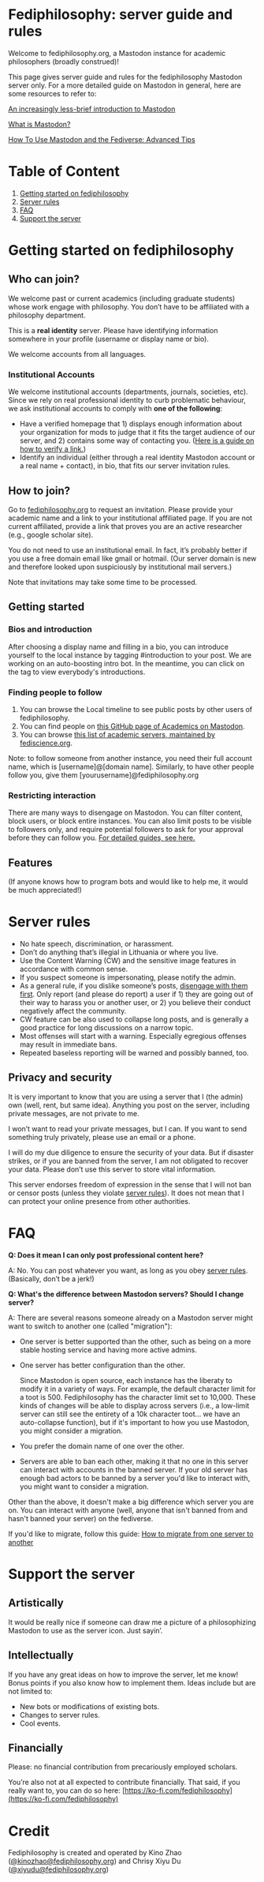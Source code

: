 # Fediphilosophy: server guide and rules

Welcome to fediphilosophy.org, a Mastodon instance for academic philosophers (broadly construed)!

This page gives server guide and rules for the fediphilosophy Mastodon server only. For a more detailed guide on Mastodon in general, here are some resources to refer to:

[An increasingly less-brief introduction to Mastodon](https://gist.github.com/joyeusenoelle/74f6e6c0f349651349a0df9ae4582969)

[What is Mastodon?](https://docs.joinmastodon.org/)

[How To Use Mastodon and the Fediverse: Advanced Tips](https://fedi.tips/how-to-use-mastodon-and-the-fediverse-advanced-tips/)

# Table of Content
1. [Getting started on fediphilosophy](#getting-started-on-fediphilosophy)
2. [Server rules](#server-rules)
3. [FAQ](#faq)
4. [Support the server](#support-the-server)

# Getting started on fediphilosophy

## Who can join?

We welcome past or current academics (including graduate students) whose work engage with philosophy. You don’t have to be affiliated with a philosophy department.

This is a **real identity** server. Please have identifying information somewhere in your profile (username or display name or bio).

We welcome accounts from all languages.

### Institutional Accounts

We welcome institutional accounts (departments, journals, societies, etc). Since we rely on real professional identity to curb problematic behaviour, we ask institutional accounts to comply with **one of the following**:

*   Have a verified homepage that 1) displays enough information about your organization for mods to judge that it fits the target audience of our server, and 2) contains some way of contacting you. ([Here is a guide on how to verify a link.](https://opensource.com/article/22/11/verified-mastodon-website))
*   Identify an individual (either through a real identity Mastodon account or a real name + contact), in bio, that fits our server invitation rules.

## How to join?

Go to [fediphilosophy.org](https://fediphilosophy.org/about) to request an invitation. Please provide your academic name and a link to your institutional affiliated page. If you are not current affiliated, provide a link that proves you are an active researcher (e.g., google scholar site).

You do not need to use an institutional email. In fact, it’s probably better if you use a free domain email like gmail or hotmail. (Our server domain is new and therefore looked upon suspiciously by institutional mail servers.)

Note that invitations may take some time to be processed.

## Getting started

### Bios and introduction

After choosing a display name and filling in a bio, you can introduce yourself to the local instance by tagging #introduction to your post. We are working on an auto-boosting intro bot. In the meantime, you can click on the tag to view everybody's introductions.

### Finding people to follow

1. You can browse the Local timeline to see public posts by other users of fediphilosophy.
2. You can find people on [this GitHub page of Academics on Mastodon](https://github.com/nathanlesage/academics-on-mastodon).
3. You can browse [this list of academic servers, maintained by fediscience.org](https://fediscience.org/server-list.html).

Note: to follow someone from another instance, you need their full account name, which is [username]@[domain name]. Similarly, to have other people follow you, give them [yourusername]@fediphilosophy.org

### Restricting interaction

There are many ways to disengage on Mastodon. You can filter content, block users, or block entire instances. You can also limit posts to be visible to followers only, and require potential followers to ask for your approval before they can follow you. [For detailed guides, see here.](https://docs.joinmastodon.org/user/moderating/)

## Features

(If anyone knows how to program bots and would like to help me, it would be much appreciated!)

# Server rules

- No hate speech, discrimination, or harassment.
- Don’t do anything that’s illegial in Lithuania or where you live.
- Use the Content Warning (CW) and the sensitive image features in accordance with common sense.
- If you suspect someone is impersonating, please notify the admin.
- As a general rule, if you dislike someone’s posts, [disengage with them first](#restricting-interaction). Only report (and please do report) a user if 1) they are going out of their way to harass you or another user, or 2) you believe their conduct negatively affect the community.
- CW feature can be also used to collapse long posts, and is generally a good practice for long discussions on a narrow topic.
- Most offenses will start with a warning. Especially egregious offenses may result in immediate bans.
- Repeated baseless reporting will be warned and possibly banned, too.

## Privacy and security

<aside>
It is very important to know that you are using a server that I (the admin) own (well, rent, but same idea). Anything you post on the server, including private messages, are not private to me.

</aside>

I won’t want to read your private messages, but I can. If you want to send something truly privately, please use an email or a phone.

I will do my due diligence to ensure the security of your data. But if disaster strikes, or if you are banned from the server, I am not obligated to recover your data. Please don’t use this server to store vital information.

This server endorses freedom of expression in the sense that I will not ban or censor posts (unless they violate [server rules](#server-rules)). It does not mean that I can protect your online presence from other authorities.

# FAQ

**Q: Does it mean I can only post professional content here?**

A: No. You can post whatever you want, as long as you obey [server rules](#server-rules). (Basically, don’t be a jerk!)

**Q: What's the difference between Mastodon servers? Should I change server?**

A: There are several reasons someone already on a Mastodon server might want to switch to another one (called "migration"):
- One server is better supported than the other, such as being on a more stable hosting service and having more active admins.
- One server has better configuration than the other.

  Since Mastodon is open source, each instance has the liberaty to modify it in a variety of ways. For example, the default character limit for a toot is 500. Fediphilosophy has the character limit set to 10,000. These kinds of changes will be able to display across servers (i.e., a low-limit server can still see the entirety of a 10k character toot... we have an auto-collapse function), but if it's important to how you use Mastodon, you might consider a migration.
- You prefer the domain name of one over the other.
- Servers are able to ban each other, making it that no one in this server can interact with accounts in the banned server. If your old server has enough bad actors to be banned by a server you'd like to interact with, you might want to consider a migration.

Other than the above, it doesn't make a big difference which server you are on. You can interact with anyone (well, anyone that isn't banned from and hasn't banned your server) on the fediverse.

If you'd like to migrate, follow this guide: [How to migrate from one server to another](https://blog.joinmastodon.org/2019/06/how-to-migrate-from-one-server-to-another/)

# Support the server

## Artistically

It would be really nice if someone can draw me a picture of a philosophizing Mastodon to use as the server icon. Just sayin’.

## Intellectually

If you have any great ideas on how to improve the server, let me know! Bonus points if you also know how to implement them. Ideas include but are not limited to:

- New bots or modifications of existing bots.
- Changes to server rules.
- Cool events.

## Financially

Please: no financial contribution from precariously employed scholars.

You’re also not at all expected to contribute financially. That said, if you really want to, you can do so here: [https://ko-fi.com/fediphilosophy](https://ko-fi.com/fediphilosophy)

# Credit

Fediphilosophy is created and operated by Kino Zhao ([@kinozhao@fediphilosophy.org](https://fediphilosophy.org/@kinozhao)) and Chrisy Xiyu Du ([@xiyudu@fediphilosophy.org](https://fediphilosophy.org/@xiyudu))

